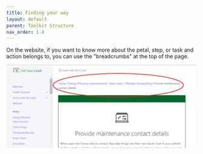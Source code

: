 ```yaml
---
title: Finding your way
layout: default
parent: Toolkit Structure
nav_order: 1.4
---
```


On the website, if you want to know more about the petal, step, or task and action belongs to, you can use the "breadcrumbs" at the top of the page.

<img src="/graphics/breadcrumbs.png">
